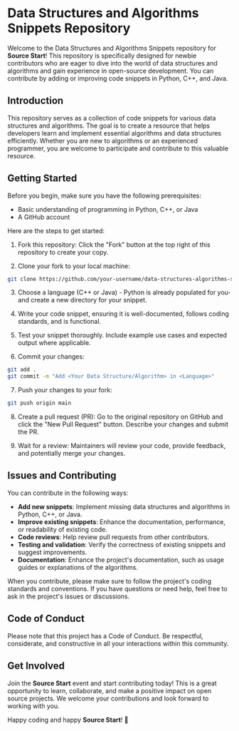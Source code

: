 # Data Structures and Algorithms Snippets Repository

Welcome to the Data Structures and Algorithms Snippets repository for **Source Start**! This repository is specifically designed for newbie contributors who are eager to dive into the world of data structures and algorithms and gain experience in open-source development. You can contribute by adding or improving code snippets in Python, C++, and Java.

## Introduction

This repository serves as a collection of code snippets for various data structures and algorithms. The goal is to create a resource that helps developers learn and implement essential algorithms and data structures efficiently. Whether you are new to algorithms or an experienced programmer, you are welcome to participate and contribute to this valuable resource.

## Getting Started

Before you begin, make sure you have the following prerequisites:

- Basic understanding of programming in Python, C++, or Java
- A GitHub account

Here are the steps to get started:

1. Fork this repository: Click the "Fork" button at the top right of this repository to create your copy.

2. Clone your fork to your local machine:

```bash
git clone https://github.com/your-username/data-structures-algorithms-snippets.git
```

3. Choose a language (C++ or Java) - Python is already populated for you- and create a new directory for your snippet.

4. Write your code snippet, ensuring it is well-documented, follows coding standards, and is functional.

5. Test your snippet thoroughly. Include example use cases and expected output where applicable.

6. Commit your changes:

```bash
git add .
git commit -m "Add <Your Data Structure/Algorithm> in <Language>"
```

7. Push your changes to your fork:

```bash
git push origin main
```

8. Create a pull request (PR): Go to the original repository on GitHub and click the "New Pull Request" button. Describe your changes and submit the PR.

9. Wait for a review: Maintainers will review your code, provide feedback, and potentially merge your changes.

## Issues and Contributing

You can contribute in the following ways:

- **Add new snippets**: Implement missing data structures and algorithms in Python, C++, or Java.
- **Improve existing snippets**: Enhance the documentation, performance, or readability of existing code.
- **Code reviews**: Help review pull requests from other contributors.
- **Testing and validation**: Verify the correctness of existing snippets and suggest improvements.
- **Documentation**: Enhance the project's documentation, such as usage guides or explanations of the algorithms.

When you contribute, please make sure to follow the project's coding standards and conventions. If you have questions or need help, feel free to ask in the project's issues or discussions.

## Code of Conduct

Please note that this project has a Code of Conduct. Be respectful, considerate, and constructive in all your interactions within this community.

## Get Involved

Join the **Source Start** event and start contributing today! This is a great opportunity to learn, collaborate, and make a positive impact on open source projects. We welcome your contributions and look forward to working with you.

Happy coding and happy **Source Start**! 🚀
